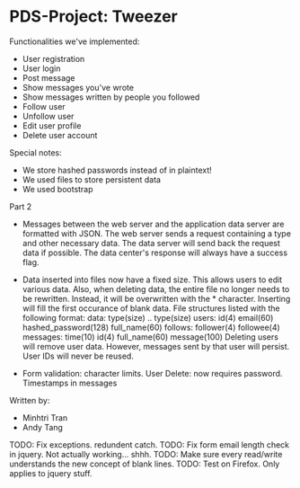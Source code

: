 # PDS-Project: Tweezer

Functionalities we've implemented:
  - User registration
  - User login
  - Post message
  - Show messages you've wrote
  - Show messages written by people you followed
  - Follow user
  - Unfollow user
  - Edit user profile
  - Delete user account

Special notes:
  - We store hashed passwords instead of in plaintext!
  - We used files to store persistent data
  - We used bootstrap

Part 2
  - Messages between the web server and the application data server are formatted with JSON. The web server sends a request containing a type and other necessary data. The data server will send back the request data if possible. The data center's response will always have a success flag.

  - Data inserted into files now have a fixed size. This allows users to edit various data. Also, when deleting data, the entire file no longer needs to be rewritten. Instead, it will be overwritten with the * character. Inserting will fill the first occurance of blank data.
      File structures listed with the following format: data: type(size) .. type(size)
        users: id(4) email(60) hashed_password(128) full_name(60)
        follows: follower(4) followee(4)
        messages: time(10) id(4) full_name(60) message(100)
    Deleting users will remove user data. However, messages sent by that user will persist. User IDs will never be reused.

  - Form validation: character limits.
    User Delete: now requires password.
    Timestamps in messages

Written by:
  - Minhtri Tran
  - Andy Tang




TODO: Fix exceptions. redundent catch.
TODO: Fix form email length check in jquery. Not actually working... shhh.
TODO: Make sure every read/write understands the new concept of blank lines.
TODO: Test on Firefox. Only applies to jquery stuff.